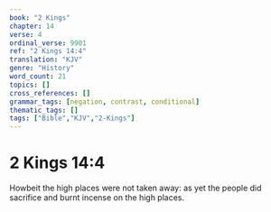 ```yaml
---
book: "2 Kings"
chapter: 14
verse: 4
ordinal_verse: 9901
ref: "2 Kings 14:4"
translation: "KJV"
genre: "History"
word_count: 21
topics: []
cross_references: []
grammar_tags: [negation, contrast, conditional]
thematic_tags: []
tags: ["Bible","KJV","2-Kings"]
---
```


# 2 Kings 14:4

Howbeit the high places were not taken away: as yet the people did sacrifice and burnt incense on the high places.
